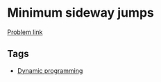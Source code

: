 # Minimum sideway jumps

[Problem link](https://leetcode.com/problems/minimum-sideway-jumps)

## Tags

* [Dynamic programming](/README.md#Dynamic_programming)
